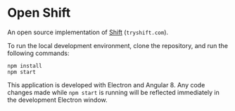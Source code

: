 # Open Shift

An open source implementation of [Shift](tryshift.com) (`tryshift.com`).

To run the local development environment, clone the repository, and run the following commands:

```
npm install
npm start
```

This application is developed with Electron and Angular 8. Any code changes made while `npm start` is running will be reflected immediately in the development Electron window.
